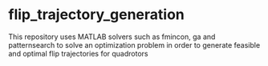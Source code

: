 # flip_trajectory_generation
This repository uses MATLAB solvers such as fmincon, ga and patternsearch to solve an optimization problem in order to generate feasible and optimal flip trajectories for quadrotors
